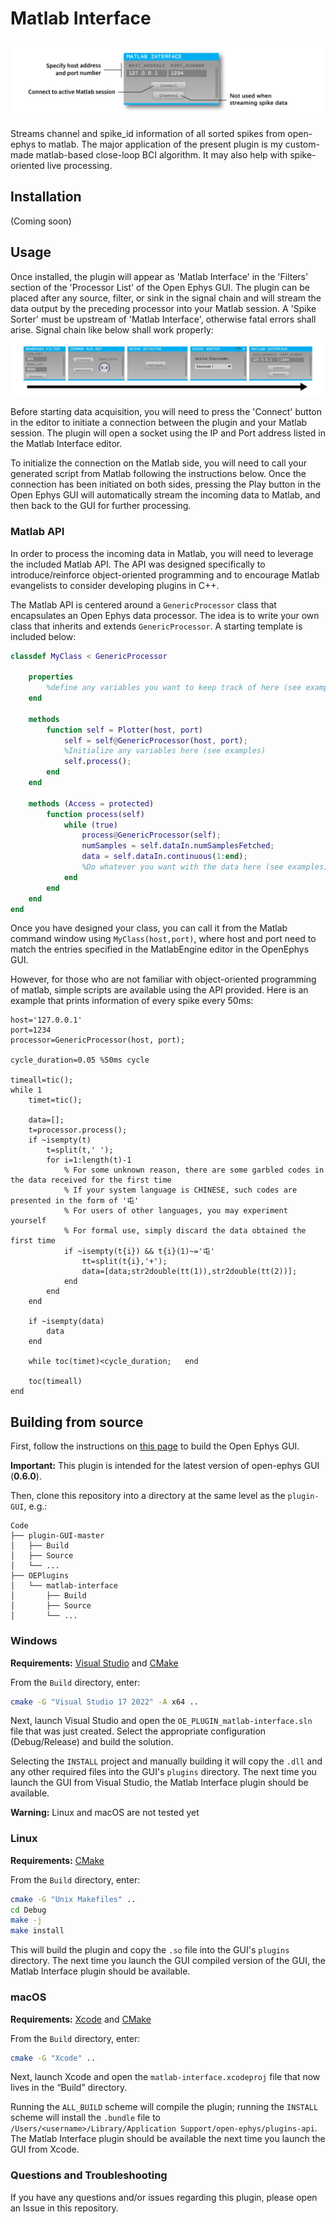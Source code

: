 # Matlab Interface

![matlab-interface-screenshot](Resources/matlab-interface.png)

Streams channel and spike_id information of all sorted spikes from open-ephys to matlab. The major application of the present plugin is my custom-made matlab-based close-loop BCI algorithm. It may also help with spike-oriented live processing.


## Installation

(Coming soon)


## Usage

Once installed, the plugin will appear as 'Matlab Interface' in the 'Filters' section of the 'Processor List' of the Open Ephys GUI. The plugin can be placed after any source, filter, or sink in the signal chain and will stream the data output by the preceding processor into your Matlab session. A 'Spike Sorter' must be upstream of 'Matlab Interface', otherwise fatal errors shall arise. Signal chain like below shall work properly:

![matlab-interface-screenshot](Resources/chain.png)

Before starting data acquisition, you will need to press the 'Connect' button in the editor to initiate a connection between the plugin and your Matlab session. The plugin will open a socket using the IP and Port address listed in the Matlab Interface editor.

To initialize the connection on the Matlab side, you will need to call your generated script from Matlab following the instructions below. Once the connection has been initiated on both sides, pressing the Play button in the Open Ephys GUI will automatically stream the incoming data to Matlab, and then back to the GUI for further processing. 

### Matlab API

In order to process the incoming data in Matlab, you will need to leverage the included Matlab API. The API was designed specifically to introduce/reinforce object-oriented programming and to encourage Matlab evangelists to consider developing plugins in C++. 

The Matlab API is centered around a `GenericProcessor` class that encapsulates an Open Ephys data processor. The idea is to write your own class that inherits and extends `GenericProcessor`. A starting template is included below: 

```matlab
classdef MyClass < GenericProcessor

    properties
        %define any variables you want to keep track of here (see examples)
    end

    methods 
        function self = Plotter(host, port)
            self = self@GenericProcessor(host, port);
            %Initialize any variables here (see examples)
            self.process();
        end
    end

    methods (Access = protected)
        function process(self)
            while (true) 
                process@GenericProcessor(self); 
                numSamples = self.dataIn.numSamplesFetched;
                data = self.dataIn.continuous(1:end);
                %Do whatever you want with the data here (see examples)
            end
        end
    end
end
```

Once you have designed your class, you can call it from the Matlab command window using `MyClass(host,port)`, where host and port need to match the entries specified in the MatlabEngine editor in the OpenEphys GUI. 

However, for those who are not familiar with object-oriented programming of matlab, simple scripts are available using the API provided. Here is an example that prints information of every spike every 50ms:

```
host='127.0.0.1'
port=1234
processor=GenericProcessor(host, port);

cycle_duration=0.05 %50ms cycle

timeall=tic();
while 1
    timet=tic();
	
    data=[];	
    t=processor.process();
    if ~isempty(t)
        t=split(t,' ');
        for i=1:length(t)-1
            % For some unknown reason, there are some garbled codes in the data received for the first time
            % If your system language is CHINESE, such codes are presented in the form of '屯'
            % For users of other languages, you may experiment yourself
            % For formal use, simply discard the data obtained the first time
            if ~isempty(t{i}) && t{i}(1)~='屯' 
                tt=split(t{i},'+');
                data=[data;str2double(tt(1)),str2double(tt(2))];
            end
        end
    end
	
    if ~isempty(data)
        data
    end
	
    while toc(timet)<cycle_duration;   end
	
    toc(timeall)
end
```





## Building from source

First, follow the instructions on [this page](https://open-ephys.github.io/gui-docs/Developer-Guide/Compiling-the-GUI.html) to build the Open Ephys GUI.

**Important:** This plugin is intended for the latest version of open-ephys GUI (**0.6.0**). 

Then, clone this repository into a directory at the same level as the `plugin-GUI`, e.g.:
 
```
Code
├── plugin-GUI-master
│   ├── Build
│   ├── Source
│   └── ...
├── OEPlugins
│   └── matlab-interface
│       ├── Build
│       ├── Source
│       └── ...
```

### Windows

**Requirements:** [Visual Studio](https://visualstudio.microsoft.com/) and [CMake](https://cmake.org/install/)

From the `Build` directory, enter:

```bash
cmake -G "Visual Studio 17 2022" -A x64 ..
```

Next, launch Visual Studio and open the `OE_PLUGIN_matlab-interface.sln` file that was just created. Select the appropriate configuration (Debug/Release) and build the solution.

Selecting the `INSTALL` project and manually building it will copy the `.dll` and any other required files into the GUI's `plugins` directory. The next time you launch the GUI from Visual Studio, the Matlab Interface plugin should be available.

**Warning:** Linux and macOS are not tested yet

### Linux

**Requirements:** [CMake](https://cmake.org/install/)

From the `Build` directory, enter:

```bash
cmake -G "Unix Makefiles" ..
cd Debug
make -j
make install
```

This will build the plugin and copy the `.so` file into the GUI's `plugins` directory. The next time you launch the GUI compiled version of the GUI, the Matlab Interface plugin should be available.


### macOS

**Requirements:** [Xcode](https://developer.apple.com/xcode/) and [CMake](https://cmake.org/install/)

From the `Build` directory, enter:

```bash
cmake -G "Xcode" ..
```

Next, launch Xcode and open the `matlab-interface.xcodeproj` file that now lives in the “Build” directory.

Running the `ALL_BUILD` scheme will compile the plugin; running the `INSTALL` scheme will install the `.bundle` file to `/Users/<username>/Library/Application Support/open-ephys/plugins-api`. The Matlab Interface plugin should be available the next time you launch the GUI from Xcode.

### Questions and Troubleshooting

If you have any questions and/or issues regarding this plugin, please open an Issue in this repository.
